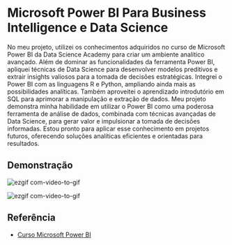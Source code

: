 
# Microsoft Power BI Para Business Intelligence e Data Science

No meu projeto, utilizei os conhecimentos adquiridos no curso de Microsoft Power BI da Data Science Academy para criar um ambiente analítico avançado. Além de dominar as funcionalidades da ferramenta Power BI, apliquei técnicas de Data Science para desenvolver modelos preditivos e extrair insights valiosos para a tomada de decisões estratégicas. Integrei o Power BI com as linguagens R e Python, ampliando ainda mais as possibilidades analíticas. Também aproveitei o aprendizado introdutório em SQL para aprimorar a manipulação e extração de dados. Meu projeto demonstra minha habilidade em utilizar o Power BI como uma poderosa ferramenta de análise de dados, combinada com técnicas avançadas de Data Science, para gerar valor e impulsionar a tomada de decisões informadas. Estou pronto para aplicar esse conhecimento em projetos futuros, oferecendo soluções analíticas eficientes e orientadas para resultados.

## Demonstração

![ezgif com-video-to-gif](https://github.com/Kalloyer/PowerBI_DSA/assets/112350995/dfb0c302-1d9e-48a4-8fc5-279b694d4e26)


![ezgif com-video-to-gif](https://github.com/Kalloyer/PowerBI_DSA/assets/112350995/0a85a966-41da-41fb-ba9c-104dae8ca6f9)


## Referência

 - [Curso Microsoft Power BI](https://www.datascienceacademy.com.br/cursosgratuitos)
